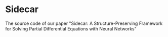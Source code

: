 # Sidecar
The source code of our paper "Sidecar: A Structure-Preserving Framework for Solving Partial Differential Equations with Neural Networks"
